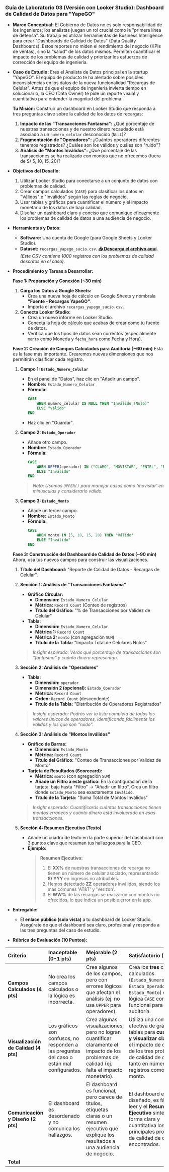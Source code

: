 
### **Guía de Laboratorio 03 (Versión con Looker Studio): Dashboard de Calidad de Datos para "YapeGO"**

*   **Marco Conceptual:**
    El Gobierno de Datos no es solo responsabilidad de los ingenieros; los analistas juegan un rol crucial como la "primera línea de defensa". Su trabajo es utilizar herramientas de Business Intelligence para crear "Dashboards de Calidad de Datos" (Data Quality Dashboards). Estos reportes no miden el rendimiento del negocio (KPIs de ventas), sino la "salud" de los datos mismos. Permiten cuantificar el impacto de los problemas de calidad y priorizar los esfuerzos de corrección del equipo de ingeniería.

*   **Caso de Estudio:**
    Eres el Analista de Datos principal en la startup "YapeGO". El equipo de producto te ha alertado sobre posibles inconsistencias en los datos de la nueva funcionalidad "Recargas de Celular". Antes de que el equipo de ingeniería invierta tiempo en solucionarlo, la CEO (Data Owner) te pide un reporte visual y cuantitativo para entender la magnitud del problema.

    **Tu Misión:**
    Construir un dashboard en Looker Studio que responda a tres preguntas clave sobre la calidad de los datos de recargas:
    1.  **Impacto de las "Transacciones Fantasma":** ¿Qué porcentaje de nuestras transacciones y de nuestro dinero recaudado está asociado a un `numero_celular` desconocido (`NULL`)?
    2.  **Fragmentación de "Operadores":** ¿Cuántos operadores diferentes tenemos registrados? ¿Cuáles son los válidos y cuáles son "ruido"?
    3.  **Análisis de "Montos Inválidos":** ¿Qué porcentaje de las transacciones se ha realizado con montos que no ofrecemos (fuera de S/ 5, 10, 15, 20)?

*   **Objetivos del Desafío:**
    1.  Utilizar Looker Studio para conectarse a un conjunto de datos con problemas de calidad.
    2.  Crear campos calculados (`CASE`) para clasificar los datos en "Válidos" e "Inválidos" según las reglas de negocio.
    3.  Usar tablas y gráficos para cuantificar el número y el impacto monetario de los datos de baja calidad.
    4.  Diseñar un dashboard claro y conciso que comunique eficazmente los problemas de calidad de datos a una audiencia de negocio.

*   **Herramientas y Datos:**
    *   **Software:** Una cuenta de Google (para Google Sheets y Looker Studio).
    *   **Dataset:** `recargas_yapego_sucio.csv`. [**📥 Descarga el archivo aquí**](https://gist.githubusercontent.com/braulio-arteaga/9f38c3327d420f865f576e3381e4b868/raw/c26b7189f783109a962a938c4710178fc3ef995a/recargas_yapego_sucio.csv).
        *(Este CSV contiene 1000 registros con los problemas de calidad descritos en el caso)*.

*   **Procedimiento y Tareas a Desarrollar:**

    **Fase 1: Preparación y Conexión (~30 min)**
    1.  **Carga los Datos a Google Sheets:**
        *   Crea una nueva hoja de cálculo en Google Sheets y nómbrala **"Fuente - Recargas YapeGO"**.
        *   Importa el archivo `recargas_yapego_sucio.csv`.
    2.  **Conecta Looker Studio:**
        *   Crea un nuevo informe en Looker Studio.
        *   Conecta la hoja de cálculo que acabas de crear como tu fuente de datos.
        *   Verifica que los tipos de datos sean correctos (especialmente `monto` como Moneda y `fecha_hora` como Fecha y Hora).

    **Fase 2: Creación de Campos Calculados para Auditoría (~60 min)**
    Esta es la fase más importante. Crearemos nuevas dimensiones que nos permitirán clasificar cada registro.

    1.  **Campo 1: `Estado_Numero_Celular`**
        *   En el panel de "Datos", haz clic en "Añadir un campo".
        *   **Nombre:** `Estado_Numero_Celular`
        *   **Fórmula:**
            ```sql
            CASE
                WHEN numero_celular IS NULL THEN "Inválido (Nulo)"
                ELSE "Válido"
            END
            ```
        *   Haz clic en "Guardar".

    2.  **Campo 2: `Estado_Operador`**
        *   Añade otro campo.
        *   **Nombre:** `Estado_Operador`
        *   **Fórmula:**
            ```sql
            CASE
                WHEN UPPER(operador) IN ("CLARO", "MOVISTAR", "ENTEL", "BITEL") THEN "Válido"
                ELSE "Inválido"
            END
            ```
        > *Nota: Usamos `UPPER()` para manejar casos como 'movistar' en minúsculas y considerarlo válido.*

    3.  **Campo 3: `Estado_Monto`**
        *   Añade un tercer campo.
        *   **Nombre:** `Estado_Monto`
        *   **Fórmula:**
            ```sql
            CASE
                WHEN monto IN (5, 10, 15, 20) THEN "Válido"
                ELSE "Inválido"
            END
            ```

    **Fase 3: Construcción del Dashboard de Calidad de Datos (~90 min)**
    Ahora, usa tus nuevos campos para construir las visualizaciones.

    1.  **Título del Dashboard:** "Reporte de Calidad de Datos - Recargas de Celular".

    2.  **Sección 1: Análisis de "Transacciones Fantasma"**
        *   **Gráfico Circular:**
            *   **Dimensión:** `Estado_Numero_Celular`
            *   **Métrica:** `Record Count` (Conteo de registros)
            *   **Título del Gráfico:** "% de Transacciones por Validez de Celular"
        *   **Tabla:**
            *   **Dimensión:** `Estado_Numero_Celular`
            *   **Métrica 1:** `Record Count`
            *   **Métrica 2:** `monto` (con agregación `SUM`)
            *   **Título de la Tabla:** "Impacto Total de Celulares Nulos"
        > *Insight esperado: Verás qué porcentaje de transacciones son "fantasma" y cuánto dinero representan.*

    3.  **Sección 2: Análisis de "Operadores"**
        *   **Tabla:**
            *   **Dimensión:** `operador`
            *   **Dimensión 2 (opcional):** `Estado_Operador`
            *   **Métrica:** `Record Count`
            *   **Orden:** `Record Count` (descendente)
            *   **Título de la Tabla:** "Distribución de Operadores Registrados"
        > *Insight esperado: Podrás ver la lista completa de todos los valores únicos de operadores, identificando fácilmente los válidos y los que son "ruido".*

    4.  **Sección 3: Análisis de "Montos Inválidos"**
        *   **Gráfico de Barras:**
            *   **Dimensión:** `Estado_Monto`
            *   **Métrica:** `Record Count`
            *   **Título del Gráfico:** "Conteo de Transacciones por Validez de Monto"
        *   **Tarjeta de Resultados (Scorecard):**
            *   **Métrica:** `monto` (con agregación `SUM`)
            *   **Añade un Filtro a este gráfico:** En la configuración de la tarjeta, baja hasta "Filtro" -> "Añadir un filtro". Crea un filtro donde `Estado_Monto` sea exactamente `Inválido`.
            *   **Título de la Tarjeta:** "Suma Total de Montos Inválidos"
        > *Insight esperado: Cuantificarás cuántas transacciones tienen montos erróneos y cuánto dinero está involucrado en esas transacciones.*

    5.  **Sección 4: Resumen Ejecutivo (Texto)**
        *   Añade un cuadro de texto en la parte superior del dashboard con 3 puntos clave que resuman tus hallazgos para la CEO.
        *   **Ejemplo:**
            > **Resumen Ejecutivo:**
            > 1.  El **XX%** de nuestras transacciones de recarga no tienen un número de celular asociado, representando **S/ YYY** en ingresos no atribuibles.
            > 2.  Hemos detectado **ZZ** operadores inválidos, siendo los más comunes 'AT&T' y 'Verizon'.
            > 3.  El **WW%** de las recargas se realizaron con montos no ofrecidos, lo que indica un posible error en la app.

*   **Entregable:**
    *   El **enlace público (solo vista)** a tu dashboard de Looker Studio. Asegúrate de que el dashboard sea claro, profesional y responda a las tres preguntas del caso de estudio.

*   **Rúbrica de Evaluación (10 Puntos):**

| Criterio | **Inaceptable (0-1 pts)** | **Mejorable (2 pts)** | **Satisfactorio (3-4 pts)** | Puntos |
| :--- | :--- | :--- | :--- | :--- |
| **Campos Calculados (4 pts)** | No crea los campos calculados o la lógica es incorrecta. | Crea algunos de los campos, pero con errores lógicos que afectan el análisis (ej. no usa `UPPER` para operadores). | Crea los **tres** campos calculados (`Estado_Numero_Celular`, `Estado_Operador`, `Estado_Monto`) con la lógica `CASE` correcta y funcional para la auditoría. | / 4 |
| **Visualización de Calidad (4 pts)** | Los gráficos son confusos, no responden a las preguntas del caso o están mal configurados. | Crea algunas visualizaciones, pero no logran cuantificar claramente el impacto de los problemas de calidad (ej. falta el impacto monetario). | Utiliza una combinación efectiva de gráficos y tablas para **cuantificar y visualizar claramente** el impacto de cada uno de los tres problemas de calidad de datos, tanto en número de registros como en monto. | / 4 |
| **Comunicación y Diseño (2 pts)** | El dashboard es desordenado y no comunica los hallazgos. | El dashboard es funcional, pero carece de títulos, etiquetas claras o un resumen ejecutivo que explique los resultados a una audiencia de negocio. | El dashboard está bien diseñado, es fácil de leer y el **Resumen Ejecutivo** sintetiza de forma clara y cuantitativa los principales problemas de calidad de datos encontrados. | / 2 |
| **Total** | | | | **/ 10** |
